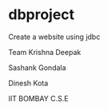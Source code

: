 dbproject
=========
Create a website using jdbc

Team
Krishna Deepak

Sashank Gondala

Dinesh Kota

IIT BOMBAY
C.S.E
